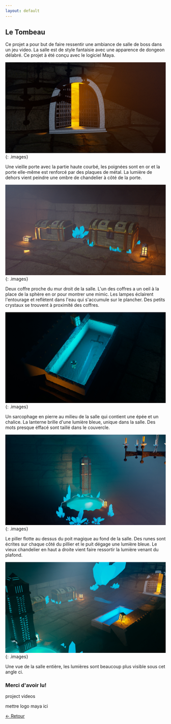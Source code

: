 ```yaml
---
layout: default
---
```


## Le Tombeau

Ce projet a pour but de faire ressentir une ambiance de salle de boss dans un jeu video. La salle est de style fantaisie avec une apparence de dongeon délabré. Ce projet à été conçu avec le logiciel Maya.

<img src="../projects/3D/Tombeau/render_final_porte.jpg">
{: .images}

Une vieille porte avec la partie haute courbé, les poignées sont en or et la porte elle-même est renforcé par des plaques de métal. La lumière de dehors vient peindre une ombre de chandelier à côté de la porte.

<img src="../projects/3D/Tombeau/render_final_coffre.jpg">
{: .images}

Deux coffre proche du mur droit de la salle. L'un des coffres a un oeil à la place de la sphère en or pour montrer une mimic. Les lampes éclairent l'entourage et reflètent dans l'eau qui s'accumule sur le plancher. Des petits crystaux se trouvent à proximité des coffres.

<img src="../projects/3D/Tombeau/render_final_sarcophage.jpg">
{: .images}

Un sarcophage en pierre au milieu de la salle qui contient une épée et un chalice. La lanterne brille d'une lumière bleue, unique dans la salle. Des mots presque éffacé sont taillé dans le couvercle. 

<img src="../projects/3D/Tombeau/render_final_pillier.jpg">
{: .images}

Le piller flotte au dessus du poit magique au fond de la salle. Des runes sont écrites sur chaque côté du pillier et le puit dégage une lumière bleue. Le vieux chandelier en haut a droite vient faire ressortir la lumière venant du plafond.

<img src="../projects/3D/Tombeau/render_final_salle.jpg">
{: .images}

Une vue de la salle entière, les lumières sont beaucoup plus visible sous cet angle ci. 

### Merci d'avoir lu!

project videos

mettre logo maya ici


<a href="Page_Projets.html" class="btn"> &#x2190; Retour</a>